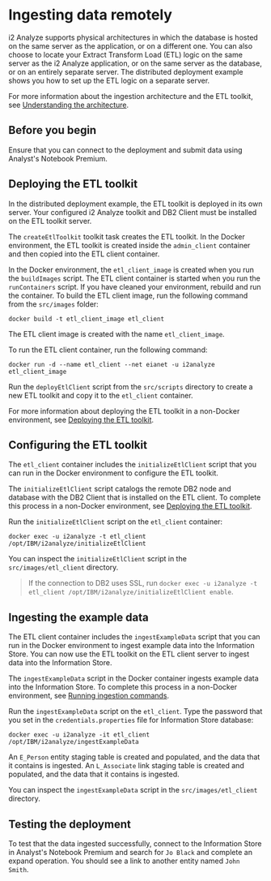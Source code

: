 # Ingesting data remotely
i2 Analyze supports physical architectures in which the database is hosted on the same server as the application, or on a different one. You can also choose to locate your Extract Transform Load (ETL) logic on the same server as the i2 Analyze application, or on the same server as the database, or on an entirely separate server.
The distributed deployment example shows you how to set up the ETL logic on a separate server.

For more information about the ingestion architecture and the ETL toolkit, see [Understanding the architecture](https://www.ibm.com/support/knowledgecenter/SSXVXZ/com.ibm.i2.iap.admin.ingestion.doc/architecture_and_ingestion.html).

## Before you begin
Ensure that you can connect to the deployment and submit data using Analyst's Notebook Premium.

## Deploying the ETL toolkit
In the distributed deployment example, the ETL toolkit is deployed in its own server. Your configured i2 Analyze toolkit and DB2 Client must be installed on the ETL toolkit server.

The `createEtlToolkit` toolkit task creates the ETL toolkit. In the Docker environment, the ETL toolkit is created inside the `admin_client` container and then copied into the ETL client container.

In the Docker environment, the `etl_client_image` is created when you run the `buildImages` script. The ETL client container is started when you run the `runContainers` script. If you have cleaned your environment, rebuild and run the container.
To build the ETL client image, run the following command from the `src/images` folder:
```
docker build -t etl_client_image etl_client
```

The ETL client image is created with the name `etl_client_image`.

To run the ETL client container, run the following command:
```
docker run -d --name etl_client --net eianet -u i2analyze etl_client_image
```

Run the `deployEtlClient` script from the `src/scripts` directory to create a new ETL toolkit and copy it to the `etl_client` container.

For more information about deploying the ETL toolkit in a non-Docker environment, see [Deploying the ETL toolkit](https://www.ibm.com/support/knowledgecenter/SSXVXZ/com.ibm.i2.iap.admin.ingestion.doc/deploying_the_etl_toolkit.html).

## Configuring the ETL toolkit
The `etl_client` container includes the `initializeEtlClient` script that you can run in the Docker environment to configure the ETL toolkit.

The `initializeEtlClient` script catalogs the remote DB2 node and database with the DB2 Client that is installed on the ETL client. To complete this process in a non-Docker environment, see [Deploying the ETL toolkit](https://www.ibm.com/support/knowledgecenter/SSXVXZ/com.ibm.i2.iap.admin.ingestion.doc/deploying_the_etl_toolkit.html).

Run the `initializeEtlClient` script on the `etl_client` container:
```
docker exec -u i2analyze -t etl_client /opt/IBM/i2analyze/initializeEtlClient
```
You can inspect the `initializeEtlClient` script in the `src/images/etl_client` directory.
>If the connection to DB2 uses SSL, run `docker exec -u i2analyze -t etl_client /opt/IBM/i2analyze/initializeEtlClient enable`.

## Ingesting the example data
The ETL client container includes the `ingestExampleData` script that you can run in the Docker environment to ingest example data into the Information Store.
You can now use the ETL toolkit on the ETL client server to ingest data into the Information Store.

The `ingestExampleData` script in the Docker container ingests example data into the Information Store. To complete this process in a non-Docker environment, see [Running ingestion commands](https://www.ibm.com/support/knowledgecenter/SSXVXZ/com.ibm.i2.iap.admin.ingestion.doc/running_ingestion_commands.html).

Run the `ingestExampleData` script on the `etl_client`. Type the password that you set in the `credentials.properties` file for Information Store database:
```
docker exec -u i2analyze -it etl_client /opt/IBM/i2analyze/ingestExampleData
```
An `E_Person` entity staging table is created and populated, and the data that it contains is ingested. An `L_Associate` link staging table is created and populated, and the data that it contains is ingested.

You can inspect the `ingestExampleData` script in the `src/images/etl_client` directory.

## Testing the deployment
To test that the data ingested successfully, connect to the Information Store in Analyst's Notebook Premium and search for `Jo Black` and complete an expand operation. You should see a link to another entity named `John Smith`.
